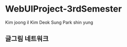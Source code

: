 WebUIProject-3rdSemester
========================

Kim joong il Kim Deok Sung Park shin yung

<h2>글그림 네트워크
